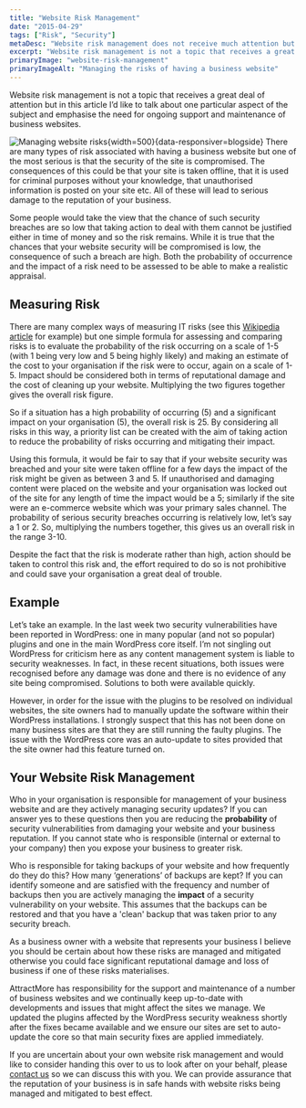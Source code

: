 ```yaml
---
title: "Website Risk Management"
date: "2015-04-29"
tags: ["Risk", "Security"]
metaDesc: "Website risk management does not receive much attention but here we discuss a particular aspect and emphasise the need for maintenance of business websites."
excerpt: "Website risk management is not a topic that receives a great deal of attention but in this article I’d like to talk about one particular aspect of the subject and <strong>emphasise the need for ongoing support and maintenance</strong> of business websites."
primaryImage: "website-risk-management"
primaryImageAlt: "Managing the risks of having a business website"
---
```


Website risk management is not a topic that receives a great deal of attention but in this article I’d like to talk about one particular aspect of the subject and emphasise the need for ongoing support and maintenance of business websites.

![Managing website risks](/optim/blog/website-risk-management.jpg){width=500}{data-responsiver=blogside}
There are many types of risk associated with having a business website but one of the most serious is that the security of the site is compromised. The consequences of this could be that your site is taken offline, that it is used for criminal purposes without your knowledge, that unauthorised information is posted on your site etc. All of these will lead to serious damage to the reputation of your business.

Some people would take the view that the chance of such security breaches are so low that taking action to deal with them cannot be justified either in time of money and so the risk remains. While it is true that the chances that your website security will be compromised is low, the consequence of such a breach are high. Both the probability of occurrence and the impact of a risk need to be assessed to be able to make a realistic appraisal.

## Measuring Risk
There are many complex ways of measuring IT risks (see this [Wikipedia article](https://en.wikipedia.org/wiki/IT_risk) for example) but one simple formula for assessing and comparing risks is to evaluate the probability of the risk occurring on a scale of 1-5 (with 1 being very low and 5 being highly likely) and making an estimate of the cost to your organisation if the risk were to occur, again on a scale of 1-5. Impact should be considered both in terms of reputational damage and the cost of cleaning up your website. Multiplying the two figures together gives the overall risk figure.

So if a situation has a high probability of occurring (5) and a significant impact on your organisation (5), the overall risk is 25. By considering all risks in this way, a priority list can be created with the aim of taking action to reduce the probability of risks occurring and mitigating their impact.

Using this formula, it would be fair to say that if your website security was breached and your site were taken offline for a few days the impact of the risk might be given as between 3 and 5. If unauthorised and damaging content were placed on the website and your organisation was locked out of the site for any length of time the impact would be a 5; similarly if the site were an e-commerce website which was your primary sales channel. The probability of serious security breaches occurring is relatively low, let’s say a 1 or 2. So, multiplying the numbers together, this gives us an overall risk in the range 3-10.

Despite the fact that the risk is moderate rather than high, action should be taken to control this risk and, the effort required to do so is not prohibitive and could save your organisation a great deal of trouble.

## Example
Let’s take an example. In the last week two security vulnerabilities have been reported in WordPress: one in many popular (and not so popular) plugins and one in the main WordPress core itself. I’m not singling out WordPress for criticism here as any content management system is liable to security weaknesses. In fact, in these recent situations, both issues were recognised before any damage was done and there is no evidence of any site being compromised. Solutions to both were available quickly.

However, in order for the issue with the plugins to be resolved on individual websites, the site owners had to manually update the software within their WordPress installations. I strongly suspect that this has not been done on many business sites are that they are still running the faulty plugins. The issue with the WordPress core was an auto-update to sites provided that the site owner had this feature turned on.

## Your Website Risk Management
Who in your organisation is responsible for management of your business website and are they actively managing security updates? If you can answer yes to these questions then you are reducing the **probability** of security vulnerabilities from damaging your website and your business reputation. If you cannot state who is responsible (internal or external to your company) then you expose your business to greater risk.

Who is responsible for taking backups of your website and how frequently do they do this? How many ‘generations’ of backups are kept? If you can identify someone and are satisfied with the frequency and number of backups then you are actively managing the **impact** of a security vulnerability on your website. This assumes that the backups can be restored and that you have a 'clean' backup that was taken prior to any security breach.

As a business owner with a website that represents your business I believe you should be certain about how these risks are managed and mitigated otherwise you could face significant reputational damage and loss of business if one of these risks materialises.

AttractMore has responsibility for the support and maintenance of a number of business websites and we continually keep up-to-date with developments and issues that might affect the sites we manage. We updated the plugins affected by the WordPress security weakness shortly after the fixes became available and we ensure our sites are set to auto-update the core so that main security fixes are applied immediately.

If you are uncertain about your own website risk management and would like to consider handing this over to us to look after on your behalf, please [contact us](/contact/) so we can discuss this with you. We can provide assurance that the reputation of your business is in safe hands with website risks being managed and mitigated to best effect.
